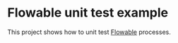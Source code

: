 # Flowable unit test example

This project shows how to unit test [Flowable](https://www.flowable.org/) processes.